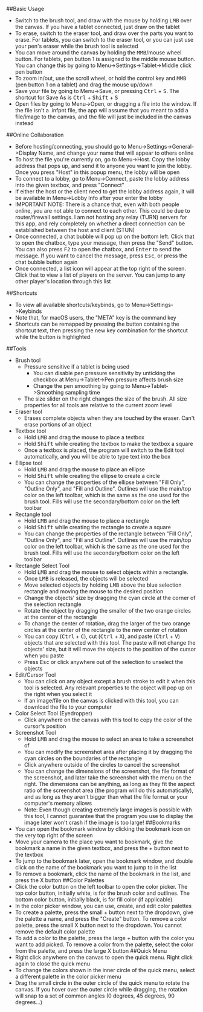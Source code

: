 ##Basic Usage
- Switch to the brush tool, and draw with the mouse by holding <kbd>LMB</kbd> over the canvas. If you have a tablet connected, just draw on the tablet
- To erase, switch to the eraser tool, and draw over the parts you want to erase. For tablets, you can switch to the eraser tool, or you can just use your pen's eraser while the brush tool is selected
- You can move around the canvas by holding the <kbd>MMB</kbd>/mouse wheel button. For tablets, pen button 1 is assigned to the middle mouse button. You can change this by going to Menu->Settings->Tablet->Middle click pen button
- To zoom in/out, use the scroll wheel, or hold the control key and <kbd>MMB</kbd> (pen button 1 on a tablet) and drag the mouse up/down
- Save your file by going to Menu->Save, or pressing <kbd>Ctrl</kbd> + <kbd>S</kbd>. The shortcut for Save As is <kbd>Ctrl</kbd> + <kbd>Shift</kbd> + <kbd>S</kbd>
- Open files by going to Menu->Open, or dragging a file into the window. If the file isn't a .infpnt file, the app will assume that you meant to add a file/image to the canvas, and the file will just be included in the canvas instead

##Online Collaboration
- Before hosting/connecting, you should go to Menu->Settings->General->Display Name, and change your name that will appear to others online
- To host the file you're currently on, go to Menu->Host. Copy the lobby address that pops up, and send it to anyone you want to join the lobby. Once you press "Host" in this popup menu, the lobby will be open
- To connect to a lobby, go to Menu->Connect, paste the lobby address into the given textbox, and press "Connect"
- If either the host or the client need to get the lobby address again, it will be available in Menu->Lobby Info after your enter the lobby
- IMPORTANT NOTE: There is a chance that, even with both people online, you are not able to connect to each other. This could be due to router/firewall settings. I am not hosting any relay (TURN) servers for this app, and rely completely on whether a direct connection can be established between the host and client (STUN)
- Once connected, a chat bubble will pop up on the bottom left. Click that to open the chatbox, type your message, then press the "Send" button. You can also press <kbd>F2</kbd> to open the chatbox, and <kbd>Enter</kbd> to send the message. If you want to cancel the message, press <kbd>Esc</kbd>, or press the chat bubble button again
- Once connected, a list icon will appear at the top right of the screen. Click that to view a list of players on the server. You can jump to any other player's location through this list

##Shortcuts
- To view all available shortcuts/keybinds, go to Menu->Settings->Keybinds
- Note that, for macOS users, the "META" key is the command key
- Shortcuts can be remapped by pressing the button containing the shortcut text, then pressing the new key combination for the shortcut while the button is highlighted

##Tools
- Brush tool
	- Pressure sensitive if a tablet is being used
		- You can disable pen pressure sensitivity by unticking the checkbox at Menu->Tablet->Pen pressure affects brush size
		-  Change the pen smoothing by going to Menu->Tablet->Smoothing sampling time
	- The size slider on the right changes the size of the brush. All size properties for all tools are relative to the current zoom level
- Eraser tool
	- Erases complete objects when they are touched by the eraser. Can't erase portions of an object
- Textbox tool
	- Hold <kbd>LMB</kbd> and drag the mouse to place a textbox
	- Hold <kbd>Shift</kbd> while creating the textbox to make the textbox a square
	- Once a textbox is placed, the program will switch to the Edit tool automatically, and you will be able to type text into the box
- Ellipse tool
	- Hold <kbd>LMB</kbd> and drag the mouse to place an ellipse
	- Hold <kbd>Shift</kbd> while creating the ellipse to create a circle
	- You can change the properties of the ellipse between "Fill Only", "Outline Only", and "Fill and Outline". Outlines will use the main/top color on the left toolbar, which is the same as the one used for the brush tool. Fills will use the secondary/bottom color on the left toolbar
- Rectangle tool
	- Hold <kbd>LMB</kbd> and drag the mouse to place a rectangle
	- Hold <kbd>Shift</kbd> while creating the rectangle to create a square
	- You can change the properties of the rectangle between "Fill Only", "Outline Only", and "Fill and Outline". Outlines will use the main/top color on the left toolbar, which is the same as the one used for the brush tool. Fills will use the secondary/bottom color on the left toolbar
- Rectangle Select Tool
	- Hold <kbd>LMB</kbd> and drag the mouse to select objects within a rectangle.
	- Once <kbd>LMB</kbd> is released, the objects will be selected
	- Move selected objects by holding <kbd>LMB</kbd> above the blue selection rectangle and moving the mouse to the desired position
	- Change the objects' size by dragging the cyan circle at the corner of the selection rectangle
	- Rotate the object by dragging the smaller of the two orange circles at the center of the rectangle
	- To change the center of rotation, drag the larger of the two orange circles at the center of the rectangle to the new center of rotation
	- You can copy (<kbd>Ctrl</kbd> + <kbd>C</kbd>), cut (<kbd>Ctrl</kbd> + <kbd>X</kbd>), and paste (<kbd>Ctrl</kbd> + <kbd>V</kbd>) objects that are selected with this tool. The paste will not change the objects' size, but it will move the objects to the position of the cursor when you paste
	- Press <kbd>Esc</kbd> or click anywhere out of the selection to unselect the objects
- Edit/Cursor Tool
	- You can click on any object except a brush stroke to edit it when this tool is selected. Any relevant properties to the object will pop up on the right when you select it
	- If an image/file on the canvas is clicked with this tool, you can download the file to your computer
- Color Select Tool (Eyedropper)
	- Click anywhere on the canvas with this tool to copy the color of the cursor's position
- Screenshot Tool
	- Hold <kbd>LMB</kbd> and drag the mouse to select an area to take a screenshot of
	- You can modify the screenshot area after placing it by dragging the cyan circles on the boundaries of the rectangle
	- Click anywhere outside of the circles to cancel the screenshot
	- You can change the dimensions of the screenshot, the file format of the screenshot, and later take the screenshot with the menu on the right. The dimensions can be anything, as long as they fit the aspect ratio of the screenshot area (the program will do this automatically), and as long as they aren't bigger than what the file format or your computer's memory allows
	- Note: Even though creating extremely large images is possible with this tool, I cannot guarantee that the program you use to display the image later won't crash if the image is too large!
##Bookmarks
- You can open the bookmark window by clicking the bookmark icon on the very top right of the screen
- Move your camera to the place you want to bookmark, give the bookmark a name in the given textbox, and press the + button next to the textbox
- To jump to the bookmark later, open the bookmark window, and double click on the name of the bookmark you want to jump to in the list
- To remove a bookmark, click the name of the bookmark in the list, and press the X button
##Color Palettes
- Click the color button on the left toolbar to open the color picker. The top color button, initially white, is for the brush color and outlines. The bottom color button, initially black, is for fill color (if applicable)
- In the color picker window, you can use, create, and edit color palettes
- To create a palette, press the small + button next to the dropdown, give the palette a name, and press the "Create" button. To remove a color palette, press the small X button next to the dropdown. You cannot remove the default color palette
- To add a color to the palette, press the large + button with the color you want to add picked. To remove a color from the palette, select the color from the palette, and press the large X button
##Quick Menu
- Right click anywhere on the canvas to open the quick menu. Right click again to close the quick menu
- To change the colors shown in the inner circle of the quick menu, select a different palette in the color picker menu
- Drag the small circle in the outer circle of the quick menu to rotate the canvas. If you hover over the outer circle while dragging, the rotation will snap to a set of common angles (0 degrees, 45 degrees, 90 degrees...)